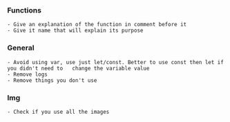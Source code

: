 ### Functions

    - Give an explanation of the function in comment before it
    - Give it name that will explain its purpose
      

### General
    - Avoid using var, use just let/const. Better to use const then let if you didn't need to   change the variable value
    - Remove logs
    - Remove things you don't use

### Img
    - Check if you use all the images